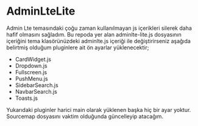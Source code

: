 # AdminLteLite
Admin Lte temasındaki çoğu zaman kullanılmayan js içerikleri silerek daha hafif olmasını sağladım.
Bu repoda yer alan adminlte-lite.js dosyasının içeriğini tema klasörünüzdeki adminlte.js içeriği ile değiştirirseniz aşağıda belirtmiş olduğum pluginlere ait ön ayarlar yüklenecektir;

- CardWidget.js
- Dropdown.js
- Fullscreen.js
- PushMenu.js
- SidebarSearch.js
- NavbarSearch.js
- Toasts.js

Yukarıdaki pluginler harici main olarak yüklenen başka hiç bir ayar yoktur. Sourcemap dosyasını vaktim olduğunda güncelleyip atacağım.

